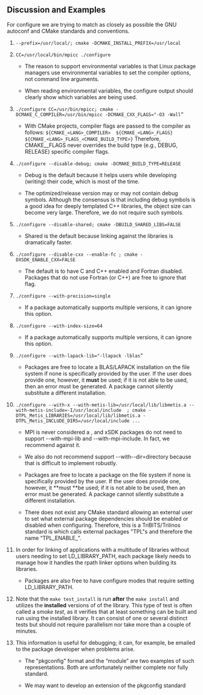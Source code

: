 ## Discussion and Examples

For configure we are trying to match as closely as possible the GNU autoconf and CMake standards and conventions. 

1. `--prefix=/usr/local/; cmake -DCMAKE_INSTALL_PREFIX=/usr/local`

2. `CC=/usr/local/bin/mpicc ./configure`

    * The reason to support environmental variables is that Linux package managers use environmental variables to set the compiler options, not command line arguments. 

    * When reading environmental variables, the configure output should clearly show which variables are being used.

3. `./configure CC=/usr/bin/mpicc; cmake -DCMAKE_C_COMPILER=/usr/bin/mpicc -DCMAKE_CXX_FLAGS="-O3 -Wall”`

    * With CMake projects, compiler flags are passed to the compiler as follows:
    `${CMAKE_<LANG>_COMPILER>  ${CMAKE_<LANG>_FLAGS} ${CMAKE_<LANG>_FLAGS_<CMAKE_BUILD_TYPE>}`
     Therefore, CMAKE_<LANG>_FLAGS never overrides the build type (e.g., DEBUG, RELEASE) specific compiler flags.  

4. `./configure --disable-debug; cmake -DCMAKE_BUILD_TYPE=RELEASE `

    * Debug is the default because it helps users while developing (writing) their code, which is most of the time.

    * The optimized/release version may or may not contain debug symbols. Although the consensus is that including debug 
    symbols is a good idea for deeply templated C++ libraries, the object size can become very large. Therefore, we do not 
    require such symbols.

5. `./configure --disable-shared; cmake -DBUILD_SHARED_LIBS=FALSE `

    * Shared is the default because linking against the libraries is dramatically faster.

6. `./configure --disable-cxx --enable-fc ; cmake -DXSDK_ENABLE_CXX=FALSE `

    * The default is to have C and C++ enabled and Fortran disabled. Packages that do not use Fortran (or C++) are free to 
    ignore that flag.

7. `./configure --with-precision=single`

    * If a package automatically supports multiple versions, it can ignore this option.

8. `./configure --with-index-size=64`

    * If a package automatically supports multiple versions, it can ignore this option.

9. `./configure --with-lapack-lib="-llapack -lblas”`

    * Packages are free to locate a BLAS/LAPACK installation on the file system if none is specifically provided by the user. 
    If the user does provide one, however, it **must** be used; if it is not able to be used, then an error must be 
    generated. A package cannot silently substitute a different installation.

10. `./configure --with-x --with-metis-lib=/usr/local/lib/libmetis.a --with-metis-include=-I/usr/local/include  ; cmake -DTPL_Metis_LIBRARIES=/usr/local/lib/libmetis.a -DTPL_Metis_INCLUDE_DIRS=/usr/local/include ...`

    * MPI is never considered a <package>, and xSDK packages do not need to support --with-mpi-lib and --with-mpi-include. In 
    fact, we recommend against it. 

    * We also do not recommend support --with-<package>-dir=directory because that is difficult to implement robustly.

    * Packages are free to locate a package on the file system if none is specifically provided by the user. If the user does 
    provide one, however, it **must **be used; if it is not able to be used, then an error must be generated. A package 
    cannot silently substitute a different installation.

    * There does not exist any CMake standard allowing an external user to set what external package dependencies should be 
    enabled or disabled when configuring.   Therefore, this is a TriBITS/Trilinos standard is which calls external packages 
    "TPL"s and therefore the name “TPL_ENABLE_<package>”.

11. In order for linking of applications with a multitude of libraries without users needing to set LD_LIBRARY_PATH, 
each package likely needs to manage how it handles the rpath linker options when building its libraries.

    * Packages are also free to have configure modes that require setting LD_LIBRARY_PATH.

12. Note that the `make test_install` is run **after** the `make install` and utilizes the **installed** versions of of the 
library.  This type of test is often called a *smoke test*, as it verifies that at least something can be built and run using
the installed library. It can consist of one or several distinct tests but should not require parallelism nor take more than 
a couple of minutes.

13. This information is useful for debugging; it can, for example, be emailed to the package developer when problems arise.

    * The "pkgconfig" format and the “module” are two examples of such representations. Both are unfortunately neither 
    complete nor fully standard.  

    * We may want to develop an extension of the pkgconfig standard
